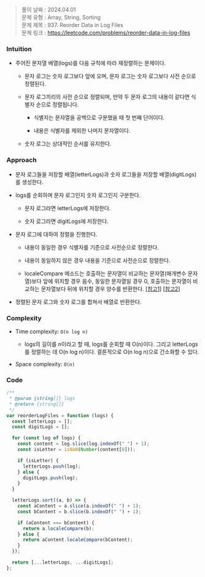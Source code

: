 > 풀이 날짜 : 2024.04.01  
> 문제 유형 : Array, String, Sorting  
> 문제 제목 : 937. Reorder Data in Log Files  
> 문제 링크 : https://leetcode.com/problems/reorder-data-in-log-files

### Intuition

- 주어진 문자열 배열(logs)를 다음 규칙에 따라 재정렬하는 문제이다.

  - 문자 로그는 숫자 로그보다 앞에 오며, 문자 로그는 숫자 로그보다 사전 순으로 정렬된다.

  - 문자 로그끼리의 사전 순으로 정렬되며, 만약 두 문자 로그의 내용이 같다면 식별자 순으로 정렬됩니다.

    - 식별자는 문자열을 공백으로 구분했을 때 첫 번째 단어이다.

    - 내용은 식별자를 제외한 나머지 문자열이다.

  - 숫자 로그는 상대적인 순서를 유지한다.

### Approach

- 문자 로그들을 저장할 배열(letterLogs)과 숫자 로그들을 저장할 배열(digitLogs)를 생성한다.

- logs를 순회하며 문자 로그인지 숫자 로그인지 구분한다.

  - 문자 로그라면 letterLogs에 저장한다.

  - 숫자 로그라면 digitLogs에 저장한다.

- 문자 로그에 대하여 정렬을 진행한다.

  - 내용이 동일한 경우 식별자를 기준으로 사전순으로 정렬한다.

  - 내용이 동일하지 않은 경우 내용을 기준으로 사전순으로 정렬한다.

  - localeCompare 메소드는 호출하는 문자열이 비교하는 문자열(매개변수 문자열)보다 앞에 위치할 경우 음수, 동일한 문자열일 경우 0, 호출하는 문자열이 비교하는 문자열보다 뒤에 위치할 경우 양수를 반환한다. [[참고1]](https://developer.mozilla.org/ko/docs/Web/JavaScript/Reference/Global_Objects/String/localeCompare) [[참고2]](https://mycodings.fly.dev/blog/2023-01-16-how-to-javascript-string-and-localecompare-method#localecompare-%EB%A9%94%EC%84%9C%EB%93%9C-%EC%95%8C%EC%95%84%EB%B3%B4%EA%B8%B0)

- 정렬된 문자 로그와 숫자 로그를 합쳐서 배열로 반환한다.

### Complexity

- Time complexity: `O(n log n)`

  - logs의 길이를 n이라고 할 때, logs를 순회할 때 O(n)이다. 그리고 letterLogs를 정렬하는 데 O(n log n)이다. 결론적으로 O(n log n)으로 간소화할 수 있다.

- Space complexity: `O(n)`

### Code

```js
/**
 * @param {string[]} logs
 * @return {string[]}
 */
var reorderLogFiles = function (logs) {
  const letterLogs = [];
  const digitLogs = [];

  for (const log of logs) {
    const content = log.slice(log.indexOf(" ") + 1);
    const isLetter = isNaN(Number(content[0]));

    if (isLetter) {
      letterLogs.push(log);
    } else {
      digitLogs.push(log);
    }
  }

  letterLogs.sort((a, b) => {
    const aContent = a.slice(a.indexOf(" ") + 1);
    const bContent = b.slice(b.indexOf(" ") + 1);

    if (aContent === bContent) {
      return a.localeCompare(b);
    } else {
      return aContent.localeCompare(bContent);
    }
  });

  return [...letterLogs, ...digitLogs];
};
```
